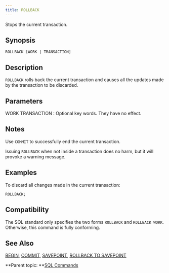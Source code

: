 ```yaml
---
title: ROLLBACK 
---
```


Stops the current transaction.

## <a id="section2"></a>Synopsis 

``` {#sql_command_synopsis}
ROLLBACK [WORK | TRANSACTION]
```

## <a id="section3"></a>Description 

`ROLLBACK` rolls back the current transaction and causes all the updates made by the transaction to be discarded.

## <a id="section4"></a>Parameters 

WORK
TRANSACTION
:   Optional key words. They have no effect.

## <a id="section5"></a>Notes 

Use `COMMIT` to successfully end the current transaction.

Issuing `ROLLBACK` when not inside a transaction does no harm, but it will provoke a warning message.

## <a id="section6"></a>Examples 

To discard all changes made in the current transaction:

```
ROLLBACK;
```

## <a id="section7"></a>Compatibility 

The SQL standard only specifies the two forms `ROLLBACK` and `ROLLBACK WORK`. Otherwise, this command is fully conforming.

## <a id="section8"></a>See Also 

[BEGIN](BEGIN.html), [COMMIT](COMMIT.html), [SAVEPOINT](SAVEPOINT.html), [ROLLBACK TO SAVEPOINT](ROLLBACK_TO_SAVEPOINT.html)

**Parent topic: **[SQL Commands](../sql_commands/sql_ref.html)

